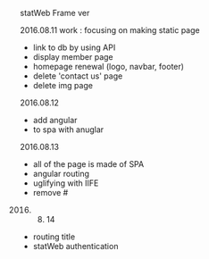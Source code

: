 statWeb Frame ver

2016.08.11 work : focusing on making static page
- link to db by using API
- display member page
- homepage renewal (logo, navbar, footer)
- delete 'contact us' page
- delete img page

2016.08.12
- add angular
- to spa with anuglar

2016.08.13
- all of the page is made of SPA
- angular routing
- uglifying with IIFE
- remove #

2016. 08. 14
- routing title
- statWeb authentication